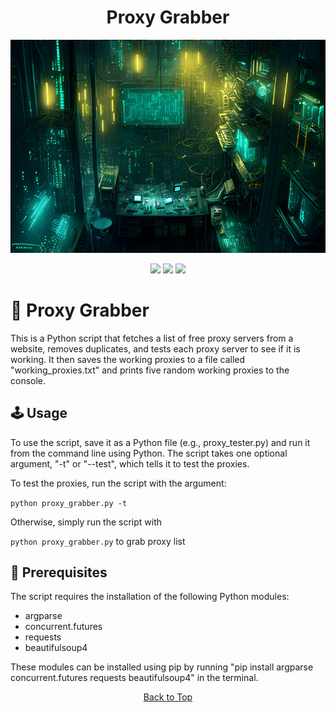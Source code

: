 <a id="top"></a>

#

<h1 align="center">
Proxy Grabber
</h1>

<p align="center"> 
  <kbd>
<img src="https://raw.githubusercontent.com/r0xd4n3t/proxy-grab/main/img/proxy.png"></img>
  </kbd>
</p>

<p align="center">
<img src="https://img.shields.io/github/last-commit/r0xd4n3t/proxy-grab?style=flat">
<img src="https://img.shields.io/github/stars/r0xd4n3t/proxy-grab?color=brightgreen">
<img src="https://img.shields.io/github/forks/r0xd4n3t/proxy-grab?color=brightgreen">
</p>

# 📜 Proxy Grabber
This is a Python script that fetches a list of free proxy servers from a website, removes duplicates, and tests each proxy server to see if it is working. It then saves the working proxies to a file called "working_proxies.txt" and prints five random working proxies to the console.

## 🕹️ Usage
To use the script, save it as a Python file (e.g., proxy_tester.py) and run it from the command line using Python. The script takes one optional argument, "-t" or "--test", which tells it to test the proxies.

To test the proxies, run the script with the argument: 

```python proxy_grabber.py -t```

Otherwise, simply run the script with 

```python proxy_grabber.py``` to grab proxy list

## 📝 Prerequisites
The script requires the installation of the following Python modules:

-   argparse
-   concurrent.futures
-   requests
-   beautifulsoup4

These modules can be installed using pip by running "pip install argparse concurrent.futures requests beautifulsoup4" in the terminal.

<p align="center"><a href=#top>Back to Top</a></p>

